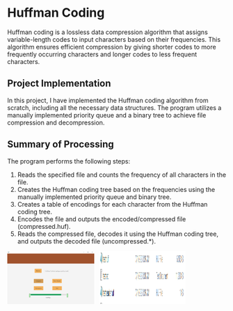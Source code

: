  <h1>Huffman Coding</h1>
  <p>
    Huffman coding is a lossless data compression algorithm that assigns variable-length codes to input characters based
    on their frequencies. This algorithm ensures efficient compression by giving shorter codes to more frequently occurring
    characters and longer codes to less frequent characters.
  </p>
  <h2>Project Implementation</h2>
  <p>
    In this project, I have implemented the Huffman coding algorithm from scratch, including all the necessary data structures.
    The program utilizes a manually implemented priority queue and a binary tree to achieve file compression and decompression.
  </p>
  <h2>Summary of Processing</h2>
  <p>
    The program performs the following steps:
  </p>
  <ol>
    <li>Reads the specified file and counts the frequency of all characters in the file.</li>
    <li>Creates the Huffman coding tree based on the frequencies using the manually implemented priority queue and binary tree.</li>
    <li>Creates a table of encodings for each character from the Huffman coding tree.</li>
    <li>Encodes the file and outputs the encoded/compressed file (compressed.huf).</li>
    <li>Reads the compressed file, decodes it using the Huffman coding tree, and outputs the decoded file (uncompressed.*).</li>
  </ol>

  <div style="display: flex;">
  <img src="screenshots/sc.PNG" alt="GUI" width="200" style="margin-right: 10px;">
  <img src="screenshots/test.PNG" alt="result" width="200" style="margin-right: 10px;">
</div>
